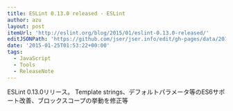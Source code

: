 ```yaml
---
title: ESLint 0.13.0 released - ESLint
author: azu
layout: post
itemUrl: 'http://eslint.org/blog/2015/01/eslint-0.13.0-released/'
editJSONPath: 'https://github.com/jser/jser.info/edit/gh-pages/data/2015/01/index.json'
date: '2015-01-25T01:53:22+00:00'
tags:
  - JavaScript
  - Tools
  - ReleaseNote
---
```

ESLint 0.13.0リリース。
Template strings、デフォルトパラメータ等のES6サポート改善、ブロックスコープの挙動を修正等
